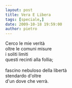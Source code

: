 ```yaml
---
layout: post
title: Vera E Libera
tags: [speciale,]
date: 2009-10-18 19:59:00
author: pietro
---
```

Cerco le mie verità<br/>oltre le comuni misure<br/>i soliti limiti<br/>questi recinti alla follia;<br/><br/>fascino nebuloso della libertà<br/>stendardo d'oltre<br/>d'un dove che verrà.
